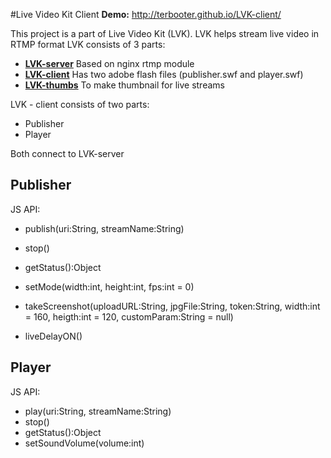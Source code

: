 #Live Video Kit Client
**Demo:** http://terbooter.github.io/LVK-client/

This project is a part of Live Video Kit (LVK).
LVK helps stream live video in RTMP format
LVK consists of 3 parts:
* [**LVK-server**](https://github.com/terbooter/LVK-server) Based on nginx rtmp module
* [**LVK-client**](https://github.com/terbooter/LVK-client) Has two adobe flash files (publisher.swf and player.swf)
* [**LVK-thumbs**](https://github.com/terbooter/LVK-thumbs) To make thumbnail for live streams

LVK - client consists of two parts:
* Publisher
* Player

Both connect to LVK-server

## Publisher
JS API:
* publish(uri:String, streamName:String)
* stop()
* getStatus():Object
* setMode(width:int, height:int, fps:int = 0)
* takeScreenshot(uploadURL:String,
                 jpgFile:String,
                 token:String,
                 width:int = 160,
                 heigth:int = 120,
                 customParam:String = null)

* liveDelayON()

## Player
JS API:
* play(uri:String, streamName:String)
* stop()
* getStatus():Object
* setSoundVolume(volume:int)
